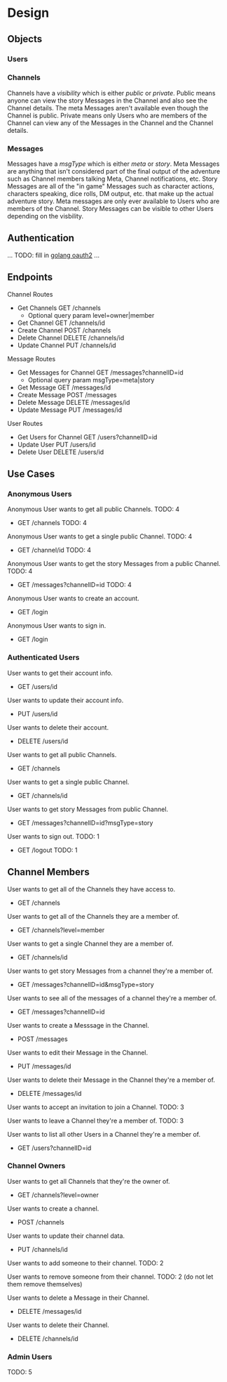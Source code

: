 # Design

## Objects

### Users

### Channels

Channels have a *visibility* which is either *public* or *private*. Public means anyone can view the story Messages in the Channel and also see the Channel details. The meta Messages aren't available even though the Channel is public. Private means only Users who are members of the Channel can view any of the Messages in the Channel and the Channel details.

### Messages

Messages have a *msgType* which is either *meta* or *story*. Meta Messages are anything that isn't considered part of the final output of the adventure such as Channel members talking Meta, Channel notifications, etc. Story Messages are all of the "in game" Messages such as character actions, characters speaking, dice rolls, DM output, etc. that make up the actual adventure story. Meta messages are only ever available to Users who are members of the Channel. Story Messages can be visible to other Users depending on the visbility.

## Authentication

... TODO: fill in [golang oauth2](https://github.com/golang/oauth2/) ...

## Endpoints

Channel Routes

- Get Channels GET /channels
  - Optional query param level=owner|member
- Get Channel GET /channels/id
- Create Channel POST /channels
- Delete Channel DELETE /channels/id
- Update Channel PUT /channels/id

Message Routes

- Get Messages for Channel GET /messages?channelID=id
  - Optional query param msgType=meta|story
- Get Message GET /messages/id
- Create Message POST /messages
- Delete Message DELETE /messages/id
- Update Message PUT /messages/id

User Routes

- Get Users for Channel GET /users?channelID=id
- Update User PUT /users/id
- Delete User DELETE /users/id

## Use Cases

### Anonymous Users

Anonymous User wants to get all public Channels. TODO: 4

- GET /channels TODO: 4

Anonymous User wants to get a single public Channel. TODO: 4

- GET /channel/id TODO: 4

Anonymous User wants to get the story Messages from a public Channel. TODO: 4

- GET /messages?channelID=id TODO: 4

Anonymous User wants to create an account.

- GET /login

Anonymous User wants to sign in.

- GET /login

### Authenticated Users

User wants to get their account info.

- GET /users/id

User wants to update their account info.

- PUT /users/id

User wants to delete their account.

- DELETE /users/id

User wants to get all public Channels.

- GET /channels

User wants to get a single public Channel.

- GET /channels/id

User wants to get story Messages from public Channel.

- GET /messages?channelID=id?msgType=story

User wants to sign out. TODO: 1

- GET /logout TODO: 1

## Channel Members

User wants to get all of the Channels they have access to.

- GET /channels

User wants to get all of the Channels they are a member of.

- GET /channels?level=member

User wants to get a single Channel they are a member of.

- GET /channels/id

User wants to get story Messages from a channel they're a member of.

- GET /messages?channelID=id&msgType=story

User wants to see all of the messages of a channel they're a member of.

- GET /messages?channelID=id

User wants to create a Messsage in the Channel.

- POST /messages

User wants to edit their Message in the Channel.

- PUT /messages/id

User wants to delete their Message in the Channel they're a member of.

- DELETE /messages/id

User wants to accept an invitation to join a Channel. TODO: 3

User wants to leave a Channel they're a member of. TODO: 3

User wants to list all other Users in a Channel they're a member of.

- GET /users?channelID=id

### Channel Owners

User wants to get all Channels that they're the owner of.

- GET /channels?level=owner

User wants to create a channel.

- POST /channels

User wants to update their channel data.

- PUT /channels/id

User wants to add someone to their channel. TODO: 2

User wants to remove someone from their channel. TODO: 2 (do not let them remove themselves)

User wants to delete a Message in their Channel.

- DELETE /messages/id

User wants to delete their Channel.

- DELETE /channels/id

### Admin Users

TODO: 5